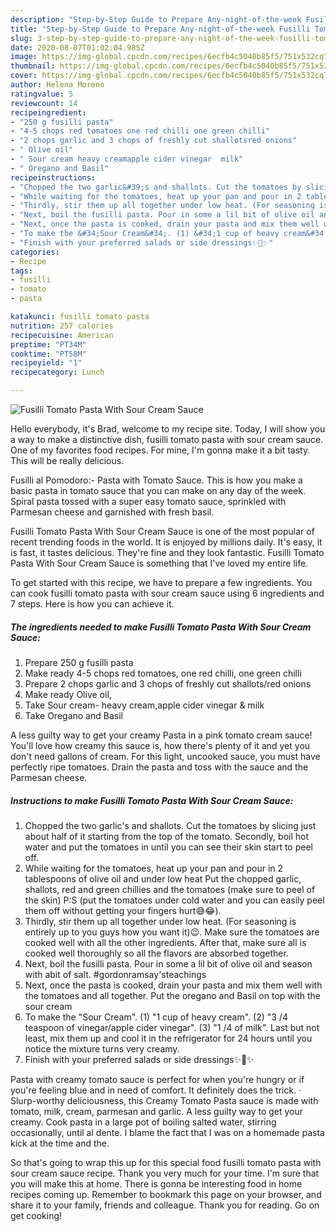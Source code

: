```yaml
---
description: "Step-by-Step Guide to Prepare Any-night-of-the-week Fusilli Tomato Pasta With Sour Cream Sauce"
title: "Step-by-Step Guide to Prepare Any-night-of-the-week Fusilli Tomato Pasta With Sour Cream Sauce"
slug: 3-step-by-step-guide-to-prepare-any-night-of-the-week-fusilli-tomato-pasta-with-sour-cream-sauce
date: 2020-08-07T01:02:04.985Z
image: https://img-global.cpcdn.com/recipes/6ecfb4c5040b85f5/751x532cq70/fusilli-tomato-pasta-with-sour-cream-sauce-recipe-main-photo.jpg
thumbnail: https://img-global.cpcdn.com/recipes/6ecfb4c5040b85f5/751x532cq70/fusilli-tomato-pasta-with-sour-cream-sauce-recipe-main-photo.jpg
cover: https://img-global.cpcdn.com/recipes/6ecfb4c5040b85f5/751x532cq70/fusilli-tomato-pasta-with-sour-cream-sauce-recipe-main-photo.jpg
author: Helena Moreno
ratingvalue: 5
reviewcount: 14
recipeingredient:
- "250 g fusilli pasta"
- "4-5 chops red tomatoes one red chilli one green chilli"
- "2 chops garlic and 3 chops of freshly cut shallotsred onions"
- " Olive oil"
- " Sour cream heavy creamapple cider vinegar  milk"
- " Oregano and Basil"
recipeinstructions:
- "Chopped the two garlic&#39;s and shallots. Cut the tomatoes by slicing just about half of it starting from the top of the tomato. Secondly, boil hot water and put the tomatoes in until you can see their skin start to peel off."
- "While waiting for the tomatoes, heat up your pan and pour in 2 tablespoons of olive oil and under low heat Put the chopped garlic, shallots, red and green chillies and the tomatoes (make sure to peel of the skin) P:S (put the tomatoes under cold water and you can easily peel them off without getting your fingers hurt😅😂)."
- "Thirdly, stir them up all together under low heat. (For seasoning is entirely up to you guys how you want it)😉. Make sure the tomatoes are cooked well with all the other ingredients. After that, make sure all is cooked well thoroughly so all the flavors are absorbed together."
- "Next, boil the fusilli pasta. Pour in some a lil bit of olive oil and season with abit of salt. #gordonramsay&#39;steachings"
- "Next, once the pasta is cooked, drain your pasta and mix them well with the tomatoes and all together. Put the oregano and Basil on top with the sour cream"
- "To make the &#34;Sour Cream&#34;. (1) &#34;1 cup of heavy cream&#34;. (2) &#34;3 /4 teaspoon of vinegar/apple cider vinegar&#34;. (3) &#34;1 /4 of milk&#34;. Last but not least, mix them up and cool it in the refrigerator for 24 hours until you notice the mixture turns very creamy."
- "Finish with your preferred salads or side dressings✨🌸✨"
categories:
- Recipe
tags:
- fusilli
- tomato
- pasta

katakunci: fusilli tomato pasta 
nutrition: 257 calories
recipecuisine: American
preptime: "PT34M"
cooktime: "PT58M"
recipeyield: "1"
recipecategory: Lunch

---
```



![Fusilli Tomato Pasta With Sour Cream Sauce](https://img-global.cpcdn.com/recipes/6ecfb4c5040b85f5/751x532cq70/fusilli-tomato-pasta-with-sour-cream-sauce-recipe-main-photo.jpg)

Hello everybody, it's Brad, welcome to my recipe site. Today, I will show you a way to make a distinctive dish, fusilli tomato pasta with sour cream sauce. One of my favorites food recipes. For mine, I'm gonna make it a bit tasty. This will be really delicious.

Fusilli al Pomodoro:- Pasta with Tomato Sauce. This is how you make a basic pasta in tomato sauce that you can make on any day of the week. Spiral pasta tossed with a super easy tomato sauce, sprinkled with Parmesan cheese and garnished with fresh basil.

Fusilli Tomato Pasta With Sour Cream Sauce is one of the most popular of recent trending foods in the world. It is enjoyed by millions daily. It's easy, it is fast, it tastes delicious. They're fine and they look fantastic. Fusilli Tomato Pasta With Sour Cream Sauce is something that I've loved my entire life.


To get started with this recipe, we have to prepare a few ingredients. You can cook fusilli tomato pasta with sour cream sauce using 6 ingredients and 7 steps. Here is how you can achieve it.

<!--inarticleads1-->

##### The ingredients needed to make Fusilli Tomato Pasta With Sour Cream Sauce:

1. Prepare 250 g fusilli pasta
1. Make ready 4-5 chops red tomatoes, one red chilli, one green chilli
1. Prepare 2 chops garlic and 3 chops of freshly cut shallots/red onions
1. Make ready  Olive oil,
1. Take  Sour cream- heavy cream,apple cider vinegar &amp; milk
1. Take  Oregano and Basil


A less guilty way to get your creamy Pasta in a pink tomato cream sauce! You&#39;ll love how creamy this sauce is, how there&#39;s plenty of it and yet you don&#39;t need gallons of cream. For this light, uncooked sauce, you must have perfectly ripe tomatoes. Drain the pasta and toss with the sauce and the Parmesan cheese. 

<!--inarticleads2-->

##### Instructions to make Fusilli Tomato Pasta With Sour Cream Sauce:

1. Chopped the two garlic&#39;s and shallots. Cut the tomatoes by slicing just about half of it starting from the top of the tomato. Secondly, boil hot water and put the tomatoes in until you can see their skin start to peel off.
1. While waiting for the tomatoes, heat up your pan and pour in 2 tablespoons of olive oil and under low heat Put the chopped garlic, shallots, red and green chillies and the tomatoes (make sure to peel of the skin) P:S (put the tomatoes under cold water and you can easily peel them off without getting your fingers hurt😅😂).
1. Thirdly, stir them up all together under low heat. (For seasoning is entirely up to you guys how you want it)😉. Make sure the tomatoes are cooked well with all the other ingredients. After that, make sure all is cooked well thoroughly so all the flavors are absorbed together.
1. Next, boil the fusilli pasta. Pour in some a lil bit of olive oil and season with abit of salt. #gordonramsay&#39;steachings
1. Next, once the pasta is cooked, drain your pasta and mix them well with the tomatoes and all together. Put the oregano and Basil on top with the sour cream
1. To make the &#34;Sour Cream&#34;. (1) &#34;1 cup of heavy cream&#34;. (2) &#34;3 /4 teaspoon of vinegar/apple cider vinegar&#34;. (3) &#34;1 /4 of milk&#34;. Last but not least, mix them up and cool it in the refrigerator for 24 hours until you notice the mixture turns very creamy.
1. Finish with your preferred salads or side dressings✨🌸✨


Pasta with creamy tomato sauce is perfect for when you&#39;re hungry or if you&#39;re feeling blue and in need of comfort. It definitely does the trick. · Slurp-worthy deliciousness, this Creamy Tomato Pasta sauce is made with tomato, milk, cream, parmesan and garlic. A less guilty way to get your creamy. Cook pasta in a large pot of boiling salted water, stirring occasionally, until al dente. I blame the fact that I was on a homemade pasta kick at the time and the. 

So that's going to wrap this up for this special food fusilli tomato pasta with sour cream sauce recipe. Thank you very much for your time. I'm sure that you will make this at home. There is gonna be interesting food in home recipes coming up. Remember to bookmark this page on your browser, and share it to your family, friends and colleague. Thank you for reading. Go on get cooking!
